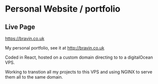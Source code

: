# Personal Website / portfolio
## Live Page

https://bravin.co.uk

My personal portfolio, see it at http://bravin.co.uk

Coded in React, hosted on a custom domain directing to to a digitalOcean VPS.

Working to transtion all my projects to this VPS and using NGINX to serve them all to the same domain.